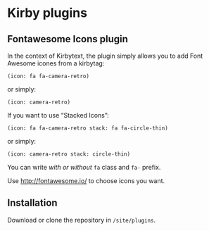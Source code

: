 # Kirby plugins

## Fontawesome Icons plugin

In the context of Kirbytext, the plugin simply allows you to add Font Awesome icones from a kirbytag:

`(icon: fa fa-camera-retro)`

or simply:

`(icon: camera-retro)`

If you want to use “Stacked Icons”:

`(icon: fa fa-camera-retro stack: fa fa-circle-thin)`

or simply:

`(icon: camera-retro stack: circle-thin)`

You can write *with or without* `fa` class and `fa-` prefix.

Use http://fontawesome.io/ to choose icons you want.

## Installation

Download or clone the repository in `/site/plugins`.
